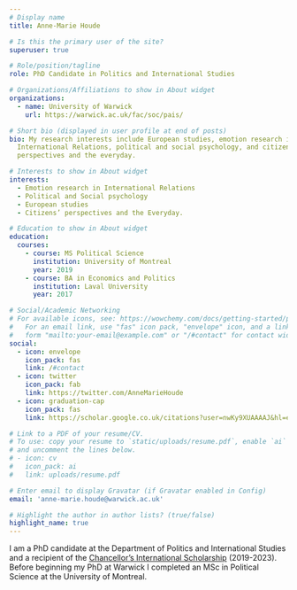 ```yaml
---
# Display name
title: Anne-Marie Houde

# Is this the primary user of the site?
superuser: true

# Role/position/tagline
role: PhD Candidate in Politics and International Studies

# Organizations/Affiliations to show in About widget
organizations:
  - name: University of Warwick
    url: https://warwick.ac.uk/fac/soc/pais/

# Short bio (displayed in user profile at end of posts)
bio: My research interests include European studies, emotion research in
  International Relations, political and social psychology, and citizens’
  perspectives and the everyday.

# Interests to show in About widget
interests:
  - Emotion research in International Relations
  - Political and Social psychology
  - European studies
  - Citizens’ perspectives and the Everyday.

# Education to show in About widget
education:
  courses:
    - course: MS Political Science
      institution: University of Montreal
      year: 2019
    - course: BA in Economics and Politics
      institution: Laval University
      year: 2017

# Social/Academic Networking
# For available icons, see: https://wowchemy.com/docs/getting-started/page-builder/#icons
#   For an email link, use "fas" icon pack, "envelope" icon, and a link in the
#   form "mailto:your-email@example.com" or "/#contact" for contact widget.
social:
  - icon: envelope
    icon_pack: fas
    link: /#contact
  - icon: twitter
    icon_pack: fab
    link: https://twitter.com/AnneMarieHoude
  - icon: graduation-cap
    icon_pack: fas
    link: https://scholar.google.co.uk/citations?user=nwKy9XUAAAAJ&hl=en&authuser=1

# Link to a PDF of your resume/CV.
# To use: copy your resume to `static/uploads/resume.pdf`, enable `ai` icons in `params.toml`,
# and uncomment the lines below.
# - icon: cv
#   icon_pack: ai
#   link: uploads/resume.pdf

# Enter email to display Gravatar (if Gravatar enabled in Config)
email: 'anne-marie.houde@warwick.ac.uk'

# Highlight the author in author lists? (true/false)
highlight_name: true
---
```


I am a PhD candidate at the Department of Politics and International Studies and a recipient of the [Chancellor’s International Scholarship](https://warwick.ac.uk/services/dc/schols_fund/scholarships_and_funding/chancellors_int/) (2019-2023). Before beginning my PhD at Warwick I completed an MSc in Political Science at the University of Montreal.

